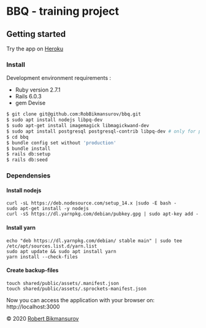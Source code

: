 
# BBQ - training project

## Getting started

Try the app on [Heroku](https://bbq-robb.herokuapp.com/)

### Install

Development environment requirements :
* Ruby version 2.7.1
* Rails 6.0.3
* gem Devise

```bash
$ git clone git@github.com:RobBikmansurov/bbq.git
$ sudo apt install nodejs libpq-dev
$ sudo apt-get install imagemagick libmagickwand-dev
$ sudo apt install postgresql postgresql-contrib libpq-dev # only for production
$ cd bbq
$ bundle config set without 'production'
$ bundle install
$ rails db:setup
$ rails db:seed
```

### Dependensies
#### Install nodejs
```
curl -sL https://deb.nodesource.com/setup_14.x |sudo -E bash -
sudo apt-get install -y nodejs
curl -sS https://dl.yarnpkg.com/debian/pubkey.gpg | sudo apt-key add -
```

#### Install yarn
```
echo "deb https://dl.yarnpkg.com/debian/ stable main" | sudo tee /etc/apt/sources.list.d/yarn.list
sudo apt update && sudo apt install yarn
yarn install --check-files
```

#### Create backup-files
```
touch shared/public/assets/.manifest.json
touch shared/public/assets/.sprockets-manifest.json
```

Now you can access the application with your browser on: http://localhost:3000


&copy; 2020 [Robert Bikmansurov](https://bikmansurov.ru/)
